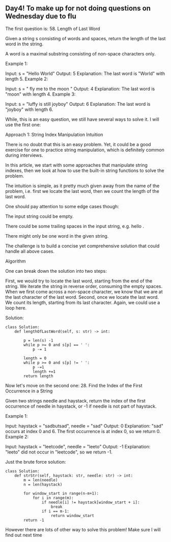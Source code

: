 ## Day4! To make up for not doing questions on Wednesday due to flu

The first question is: 58. Length of Last Word

Given a string s consisting of words and spaces, return the length of the last word in the string.

A word is a maximal 
substring
 consisting of non-space characters only.

 

Example 1:

Input: s = "Hello World"
Output: 5
Explanation: The last word is "World" with length 5.
Example 2:

Input: s = "   fly me   to   the moon  "
Output: 4
Explanation: The last word is "moon" with length 4.
Example 3:

Input: s = "luffy is still joyboy"
Output: 6
Explanation: The last word is "joyboy" with length 6.

While, this is an easy question, we still have several ways to solve it. 
I will use the first one: 

Approach 1: String Index Manipulation
Intuition

There is no doubt that this is an easy problem. Yet, it could be a good exercise for one to practice string manipulation, which is definitely common during interviews.

In this article, we start with some approaches that manipulate string indexes, then we look at how to use the built-in string functions to solve the problem.

The intuition is simple, as it pretty much given away from the name of the problem, i.e. first we locate the last word, then we count the length of the last word.

One should pay attention to some edge cases though:

The input string could be empty.


There could be some trailing spaces in the input string, e.g. hello <space>.


There might only be one word in the given string.

The challenge is to build a concise yet comprehensive solution that could handle all above cases.

Algorithm

One can break down the solution into two steps:

First, we would try to locate the last word, starting from the end of the string. We iterate the string in reverse order, consuming the empty spaces. When we first come across a non-space character, we know that we are at the last character of the last word.
Second, once we locate the last word. We count its length, starting from its last character. Again, we could use a loop here.

Solution:
```
class Solution:
    def lengthOfLastWord(self, s: str) -> int:

        p = len(s) -1
        while p >= 0 and s[p] == ' ':
            p -= 1
        
        length = 0
        while p >= 0 and s[p] != ' ':
            p -=1
            length +=1
        return length
```


Now let's move on the second one: 28. Find the Index of the First Occurrence in a String

Given two strings needle and haystack, return the index of the first occurrence of needle in haystack, or -1 if needle is not part of haystack.

 

Example 1:

Input: haystack = "sadbutsad", needle = "sad"
Output: 0
Explanation: "sad" occurs at index 0 and 6.
The first occurrence is at index 0, so we return 0.
Example 2:

Input: haystack = "leetcode", needle = "leeto"
Output: -1
Explanation: "leeto" did not occur in "leetcode", so we return -1.

Just the brute force solution:

```
class Solution:
    def strStr(self, haystack: str, needle: str) -> int:
        m = len(needle)
        n = len(haystack)

        for window_start in range(n-m+1):
            for i in range(m):
                if needle[i] != haystack[window_start + i]:
                    break
                if i == m-1:
                    return window_start
        return -1
```

However there are lots of other way to solve this problem!  Make sure I will find out next time
